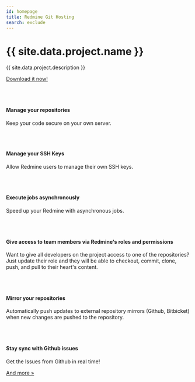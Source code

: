 ```yaml
---
id: homepage
title: Redmine Git Hosting
search: exclude
---
```


<div class="jumbotron">
  <h1>{{ site.data.project.name }}</h1>
  <p class="lead">{{ site.data.project.description }}</p>
  <p><a class="btn btn-lg btn-success" href="{{ site.baseurl }}/download/" role="button">Download it now!</a></p>
</div>

<div class="row marketing">
  <div class="col-lg-4 centered">
    <div class="jbox-icons round" style="padding: 17px 17px 17px 12px; box-sizing: border-box;">
      <i class="fa fa-lg fa-git"></i>
    </div>
    <h4>Manage your repositories</h4>
    <p>Keep your code secure on your own server.</p>
  </div>
  <div class="col-lg-4 centered">
    <div class="jbox-icons round" style="padding: 16px 13px 17px 12px; box-sizing: border-box;">
      <i class="octicon octicon-key"></i>
    </div>
    <h4>Manage your SSH Keys</h4>
    <p>Allow Redmine users to manage their own SSH keys.</p>
  </div>
  <div class="col-lg-4 centered">
    <div class="jbox-icons round" style="padding: 17px 17px 17px 12px; box-sizing: border-box;">
      <i class="fa fa-lg fa-gears"></i>
    </div>
    <h4>Execute jobs asynchronously</h4>
    <p>Speed up your Redmine with asynchronous jobs.</p>
  </div>
</div>

<div class="row marketing">
  <div class="col-lg-4 centered">
    <div class="jbox-icons round" style="padding: 17px 17px 17px 12px; box-sizing: border-box;">
      <i class="fa fa-lg fa-users"></i>
    </div>
    <h4>Give access to team members via Redmine's roles and permissions</h4>
    <p>Want to give all developers on the project access to one of the repositories? Just update their role and they will be able to checkout, commit, clone, push, and pull to their heart's content.</p>
  </div>

  <div class="col-lg-4 centered">
    <div class="jbox-icons round" style="padding: 17px 17px 17px 12px; box-sizing: border-box;">
      <i class="fa fa-lg fa-cloud"></i>
    </div>
    <h4>Mirror your repositories</h4>
    <p>Automatically push updates to external repository mirrors (Github, Bitbicket) when new changes are pushed to the repository.</p>
  </div>

  <div class="col-lg-4 centered">
    <div class="jbox-icons round" style="padding: 17px 11px 17px 12px; box-sizing: border-box;">
      <i class="fa fa-lg fa-github"></i>
    </div>
    <h4>Stay sync with Github issues</h4>
    <p>Get the Issues from Github in real time!</p>
  </div>
</div>

<div class="container centered">
  <p><a class="btn btn-primary" href="{{ site.baseurl }}/supported_features/" role="button">And more &raquo;</a></p>
</div>
